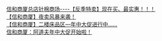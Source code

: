   
[信和商厦总店针棉商场----【反季特卖】现在买、最实惠！！！](http://www.dianyue.me/archives/593/9tgwr0xl0adxu03n/)  
[【信和商厦】夜卖风暴来袭！](http://www.dianyue.me/archives/026/s4itepep6qg4zp2p/)  
[【信和商厦】二楼床品区—年中大促进行中......](http://www.dianyue.me/archives/026/03zznx19kziw1n9t/)  
[信和商厦：阿道夫年中大促开始啦！](http://www.dianyue.me/archives/923/r587nob88xy1y5pc/)